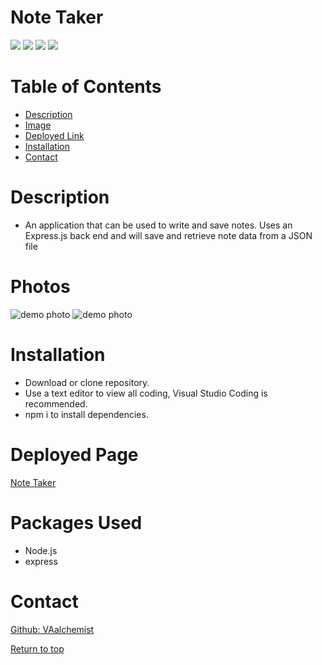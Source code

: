 # Note Taker


![](https://img.shields.io/badge/Javascript-yellow.svg)
![](https://img.shields.io/badge/Node.js-green.svg)
![](https://img.shields.io/badge/HTML-red.svg)
![](https://img.shields.io/badge/Express.js-blue.svg)


# Table of Contents
* [Description](#description)
* [Image](#image)
* [Deployed Link](#deployed-link)
* [Installation](#installation)
* [Contact](#contact)

# Description 
* An application that can be used to write and save notes. Uses an Express.js back end and will save and retrieve note data from a JSON file


# Photos
![demo photo](assets\images\snap2.PNG)
![demo photo](assets\images\snap1.PNG)

# Installation
* Download or clone repository.
* Use a text editor to view all coding, Visual Studio Coding is recommended.
* npm i to install dependencies.


# Deployed Page
<a href="https://github.com/VAalchemist/note-taker">Note Taker</a> 


# Packages Used
  * Node.js
  * express
 
# Contact
<a href="https://github.com/VAalchemist">Github: VAalchemist</a><br>



[Return to top](#note-taker)
